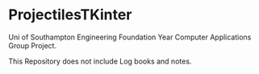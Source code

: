# ProjectilesTKinter
Uni of Southampton Engineering Foundation Year Computer Applications Group Project.

This Repository does not include Log books and notes.

